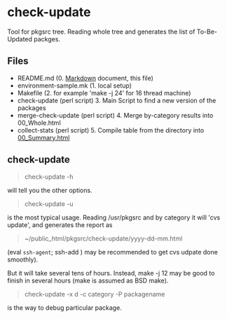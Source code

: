 # check-update

Tool for pkgsrc tree. Reading whole tree and generates the list
of To-Be-Updated packges.

## Files
- README.md	      (0. [Markdown](https://help.github.com/articles/markdown-basics/) document, this file)
- environment-sample.mk  (1. local setup)
- Makefile		(2. for example 'make -j 24' for 16 thread machine)
- check-update	      (perl script) 3. Main Script to find a new version of the packages
- merge-check-update  (perl script) 4. Merge by-category results into 00_Whole.html
- collect-stats	      (perl script) 5. Compile table from the directory into [00_Summary.html](http://www.ki.nu/~makoto/pkgsrc/check-update/00_Summary.html)

## check-update
>  check-update -h

will tell you the other options.

>  check-update -u

is the most typical usage. Reading /usr/pkgsrc and by category
it will 'cvs update', and generates the report as

>  ~/public_html/pkgsrc/check-update/yyyy-dd-mm.html

(eval `ssh-agent`; ssh-add ) may be recommended to get
cvs udpate done smoothly).

But it will take several tens of hours.
Instead, make -j 12 may be good to finish in several hours
(make is assumed as BSD make).

>  check-update -x d -c category -P packagename

is the way to debug particular package.
